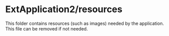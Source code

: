 # ExtApplication2/resources

This folder contains resources (such as images) needed by the application. This file can
be removed if not needed.
